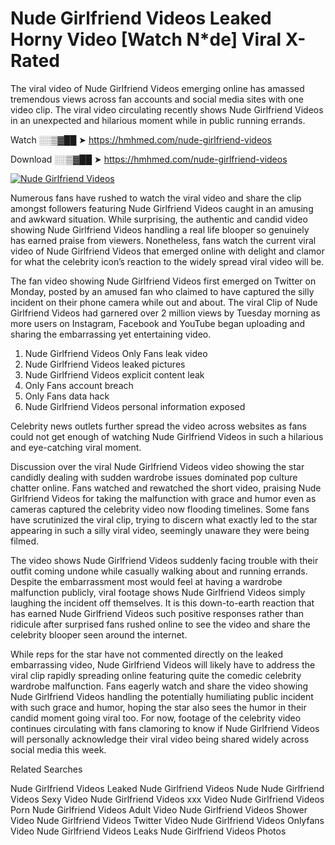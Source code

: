 ﻿# Nude Girlfriend Videos Leaked Horny Video [Watch N*de] Viral X-Rated

The viral video of ﻿Nude Girlfriend Videos emerging online has amassed tremendous views across fan accounts and social media sites with one video clip. The viral video circulating recently shows ﻿Nude Girlfriend Videos in an unexpected and hilarious moment while in public running errands. 

Watch ░░▒▓██ ➤ https://hmhmed.com/nude-girlfriend-videos

Download ░░▒▓██ ➤ https://hmhmed.com/nude-girlfriend-videos

[![Nude Girlfriend Videos](https://i.imgur.com/dJHk4Zq.gif)](https://hmhmed.com/nude-girlfriend-videos)

Numerous fans have rushed to watch the viral video and share the clip amongst followers featuring ﻿Nude Girlfriend Videos caught in an amusing and awkward situation. While surprising, the authentic and candid video showing ﻿Nude Girlfriend Videos handling a real life blooper so genuinely has earned praise from viewers. Nonetheless, fans watch the current viral video of ﻿Nude Girlfriend Videos that emerged online with delight and clamor for what the celebrity icon’s reaction to the widely spread viral video will be.

The fan video showing ﻿Nude Girlfriend Videos first emerged on Twitter on Monday, posted by an amused fan who claimed to have captured the silly incident on their phone camera while out and about. The viral Clip of ﻿Nude Girlfriend Videos had garnered over 2 million views by Tuesday morning as more users on Instagram, Facebook and YouTube began uploading and sharing the embarrassing yet entertaining video. 

1. ﻿Nude Girlfriend Videos Only Fans leak video
2. ﻿Nude Girlfriend Videos leaked pictures
3. ﻿Nude Girlfriend Videos explicit content leak
4. Only Fans account breach
5. Only Fans data hack
6. ﻿Nude Girlfriend Videos personal information exposed

Celebrity news outlets further spread the video across websites as fans could not get enough of watching ﻿Nude Girlfriend Videos in such a hilarious and eye-catching viral moment. 

Discussion over the viral ﻿Nude Girlfriend Videos video showing the star candidly dealing with sudden wardrobe issues dominated pop culture chatter online. Fans watched and rewatched the short video, praising ﻿Nude Girlfriend Videos for taking the malfunction with grace and humor even as cameras captured the celebrity video now flooding timelines. Some fans have scrutinized the viral clip, trying to discern what exactly led to the star appearing in such a silly viral video, seemingly unaware they were being filmed.

The video shows ﻿Nude Girlfriend Videos suddenly facing trouble with their outfit coming undone while casually walking about and running errands. Despite the embarrassment most would feel at having a wardrobe malfunction publicly, viral footage shows ﻿Nude Girlfriend Videos simply laughing the incident off themselves. It is this down-to-earth reaction that has earned ﻿Nude Girlfriend Videos such positive responses rather than ridicule after surprised fans rushed online to see the video and share the celebrity blooper seen around the internet.  

While reps for the star have not commented directly on the leaked embarrassing video, ﻿Nude Girlfriend Videos will likely have to address the viral clip rapidly spreading online featuring quite the comedic celebrity wardrobe malfunction. Fans eagerly watch and share the video showing ﻿Nude Girlfriend Videos handling the potentially humiliating public incident with such grace and humor, hoping the star also sees the humor in their candid moment going viral too. For now, footage of the celebrity video continues circulating with fans clamoring to know if ﻿Nude Girlfriend Videos will personally acknowledge their viral video being shared widely across social media this week.

Related Searches

﻿Nude Girlfriend Videos Leaked
﻿Nude Girlfriend Videos Nude
﻿Nude Girlfriend Videos Sexy Video
﻿Nude Girlfriend Videos xxx Video
﻿Nude Girlfriend Videos Porn
﻿Nude Girlfriend Videos Adult Video
﻿Nude Girlfriend Videos Shower Video
﻿Nude Girlfriend Videos Twitter Video
﻿Nude Girlfriend Videos Onlyfans Video
﻿Nude Girlfriend Videos Leaks
﻿Nude Girlfriend Videos Photos